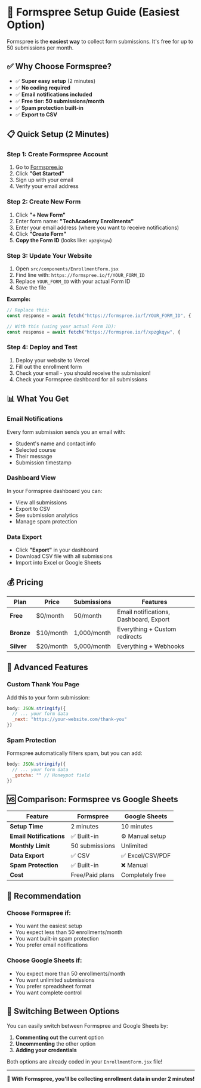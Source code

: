 # 🚀 Formspree Setup Guide (Easiest Option)

Formspree is the **easiest way** to collect form submissions. It's free for up to 50 submissions per month.

## ✅ Why Choose Formspree?

- ✅ **Super easy setup** (2 minutes)
- ✅ **No coding required**
- ✅ **Email notifications included**
- ✅ **Free tier: 50 submissions/month**
- ✅ **Spam protection built-in**
- ✅ **Export to CSV**

## 📋 Quick Setup (2 Minutes)

### **Step 1: Create Formspree Account**

1. Go to [Formspree.io](https://formspree.io)
2. Click **"Get Started"**
3. Sign up with your email
4. Verify your email address

### **Step 2: Create New Form**

1. Click **"+ New Form"**
2. Enter form name: **"TechAcademy Enrollments"**
3. Enter your email address (where you want to receive notifications)
4. Click **"Create Form"**
5. **Copy the Form ID** (looks like: `xpzgkqyw`)

### **Step 3: Update Your Website**

1. Open `src/components/EnrollmentForm.jsx`
2. Find line with: `https://formspree.io/f/YOUR_FORM_ID`
3. Replace `YOUR_FORM_ID` with your actual Form ID
4. Save the file

**Example:**
```javascript
// Replace this:
const response = await fetch("https://formspree.io/f/YOUR_FORM_ID", {

// With this (using your actual Form ID):
const response = await fetch("https://formspree.io/f/xpzgkqyw", {
```

### **Step 4: Deploy and Test**

1. Deploy your website to Vercel
2. Fill out the enrollment form
3. Check your email - you should receive the submission!
4. Check your Formspree dashboard for all submissions

## 📊 What You Get

### **Email Notifications**
Every form submission sends you an email with:
- Student's name and contact info
- Selected course
- Their message
- Submission timestamp

### **Dashboard View**
In your Formspree dashboard you can:
- View all submissions
- Export to CSV
- See submission analytics
- Manage spam protection

### **Data Export**
- Click **"Export"** in your dashboard
- Download CSV file with all submissions
- Import into Excel or Google Sheets

## 💰 Pricing

| Plan | Price | Submissions | Features |
|------|-------|-------------|----------|
| **Free** | $0/month | 50/month | Email notifications, Dashboard, Export |
| **Bronze** | $10/month | 1,000/month | Everything + Custom redirects |
| **Silver** | $20/month | 5,000/month | Everything + Webhooks |

## 🔧 Advanced Features

### **Custom Thank You Page**
Add this to your form submission:
```javascript
body: JSON.stringify({
  // ... your form data
  _next: "https://your-website.com/thank-you"
})
```

### **Spam Protection**
Formspree automatically filters spam, but you can add:
```javascript
body: JSON.stringify({
  // ... your form data
  _gotcha: "" // Honeypot field
})
```

## 🆚 Comparison: Formspree vs Google Sheets

| Feature | Formspree | Google Sheets |
|---------|-----------|---------------|
| **Setup Time** | 2 minutes | 10 minutes |
| **Email Notifications** | ✅ Built-in | ⚙️ Manual setup |
| **Monthly Limit** | 50 submissions | Unlimited |
| **Data Export** | ✅ CSV | ✅ Excel/CSV/PDF |
| **Spam Protection** | ✅ Built-in | ❌ Manual |
| **Cost** | Free/Paid plans | Completely free |

## 🎯 Recommendation

### **Choose Formspree if:**
- You want the easiest setup
- You expect less than 50 enrollments/month
- You want built-in spam protection
- You prefer email notifications

### **Choose Google Sheets if:**
- You expect more than 50 enrollments/month
- You want unlimited submissions
- You prefer spreadsheet format
- You want complete control

## 🔄 Switching Between Options

You can easily switch between Formspree and Google Sheets by:

1. **Commenting out** the current option
2. **Uncommenting** the other option
3. **Adding your credentials**

Both options are already coded in your `EnrollmentForm.jsx` file!

---

**🎉 With Formspree, you'll be collecting enrollment data in under 2 minutes!**
